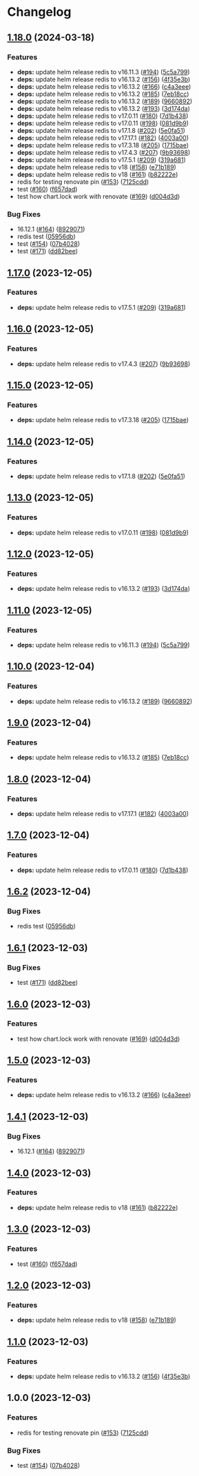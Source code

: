 # Changelog

## [1.18.0](https://github.com/apentsak-vitech/meowhq-helm-charts/compare/meowhq-redis-v1.17.0...meowhq-redis-v1.18.0) (2024-03-18)


### Features

* **deps:** update helm release redis to v16.11.3 ([#194](https://github.com/apentsak-vitech/meowhq-helm-charts/issues/194)) ([5c5a799](https://github.com/apentsak-vitech/meowhq-helm-charts/commit/5c5a799acbb8a9f8a61ad8bad5a7616c89068fd2))
* **deps:** update helm release redis to v16.13.2 ([#156](https://github.com/apentsak-vitech/meowhq-helm-charts/issues/156)) ([4f35e3b](https://github.com/apentsak-vitech/meowhq-helm-charts/commit/4f35e3b2d634527b5089b576cdc97c883ef20ffc))
* **deps:** update helm release redis to v16.13.2 ([#166](https://github.com/apentsak-vitech/meowhq-helm-charts/issues/166)) ([c4a3eee](https://github.com/apentsak-vitech/meowhq-helm-charts/commit/c4a3eee3dadcc25c48554a427e5c62ec93a69fd9))
* **deps:** update helm release redis to v16.13.2 ([#185](https://github.com/apentsak-vitech/meowhq-helm-charts/issues/185)) ([7eb18cc](https://github.com/apentsak-vitech/meowhq-helm-charts/commit/7eb18cc374d485d3c05b934a393dd90dd1714ec3))
* **deps:** update helm release redis to v16.13.2 ([#189](https://github.com/apentsak-vitech/meowhq-helm-charts/issues/189)) ([9660892](https://github.com/apentsak-vitech/meowhq-helm-charts/commit/96608923b59e75d684aa72d7edd9d4586f8ed29a))
* **deps:** update helm release redis to v16.13.2 ([#193](https://github.com/apentsak-vitech/meowhq-helm-charts/issues/193)) ([3d174da](https://github.com/apentsak-vitech/meowhq-helm-charts/commit/3d174da201564dc2b488f0176de4c4e652be225e))
* **deps:** update helm release redis to v17.0.11 ([#180](https://github.com/apentsak-vitech/meowhq-helm-charts/issues/180)) ([7d1b438](https://github.com/apentsak-vitech/meowhq-helm-charts/commit/7d1b438cf82f81d20cd05b0d14b324ae28dbbce1))
* **deps:** update helm release redis to v17.0.11 ([#198](https://github.com/apentsak-vitech/meowhq-helm-charts/issues/198)) ([081d9b9](https://github.com/apentsak-vitech/meowhq-helm-charts/commit/081d9b9444063efcdd2e578827fd5165ebfd2a54))
* **deps:** update helm release redis to v17.1.8 ([#202](https://github.com/apentsak-vitech/meowhq-helm-charts/issues/202)) ([5e0fa51](https://github.com/apentsak-vitech/meowhq-helm-charts/commit/5e0fa51db9b1a45bdaaf7dacc396dce0a44345f4))
* **deps:** update helm release redis to v17.17.1 ([#182](https://github.com/apentsak-vitech/meowhq-helm-charts/issues/182)) ([4003a00](https://github.com/apentsak-vitech/meowhq-helm-charts/commit/4003a00629982bd59dbc33362969f908d2d0fc90))
* **deps:** update helm release redis to v17.3.18 ([#205](https://github.com/apentsak-vitech/meowhq-helm-charts/issues/205)) ([1715bae](https://github.com/apentsak-vitech/meowhq-helm-charts/commit/1715baed087669e04d408640a9663cbbf03c46d9))
* **deps:** update helm release redis to v17.4.3 ([#207](https://github.com/apentsak-vitech/meowhq-helm-charts/issues/207)) ([9b93698](https://github.com/apentsak-vitech/meowhq-helm-charts/commit/9b936985ab5072b0c08c4f2cd25f55bb10607380))
* **deps:** update helm release redis to v17.5.1 ([#209](https://github.com/apentsak-vitech/meowhq-helm-charts/issues/209)) ([319a681](https://github.com/apentsak-vitech/meowhq-helm-charts/commit/319a681b85b4eec5fe2c891e5005ef42457da3ac))
* **deps:** update helm release redis to v18 ([#158](https://github.com/apentsak-vitech/meowhq-helm-charts/issues/158)) ([e71b189](https://github.com/apentsak-vitech/meowhq-helm-charts/commit/e71b18948e0e68bbdd6b2d9d034194a1cab52bcc))
* **deps:** update helm release redis to v18 ([#161](https://github.com/apentsak-vitech/meowhq-helm-charts/issues/161)) ([b82222e](https://github.com/apentsak-vitech/meowhq-helm-charts/commit/b82222e7ca62bae728cdbdd65832435eb414ba80))
* redis for testing renovate pin ([#153](https://github.com/apentsak-vitech/meowhq-helm-charts/issues/153)) ([7125cdd](https://github.com/apentsak-vitech/meowhq-helm-charts/commit/7125cdd493e478b2997862b104d6ff767e7c9c9d))
* test ([#160](https://github.com/apentsak-vitech/meowhq-helm-charts/issues/160)) ([f657dad](https://github.com/apentsak-vitech/meowhq-helm-charts/commit/f657dada50a1f619d734e19af1efb1be04af3475))
* test how chart.lock work with renovate ([#169](https://github.com/apentsak-vitech/meowhq-helm-charts/issues/169)) ([d004d3d](https://github.com/apentsak-vitech/meowhq-helm-charts/commit/d004d3ddda202b4efcd99577c4c6b6d2b652ce41))


### Bug Fixes

* 16.12.1 ([#164](https://github.com/apentsak-vitech/meowhq-helm-charts/issues/164)) ([8929071](https://github.com/apentsak-vitech/meowhq-helm-charts/commit/89290711d8c12416e924c7ec33237b492b8d9c66))
* redis test ([05956db](https://github.com/apentsak-vitech/meowhq-helm-charts/commit/05956dba470c933ab8ede98fc29ebd459812675c))
* test ([#154](https://github.com/apentsak-vitech/meowhq-helm-charts/issues/154)) ([07b4028](https://github.com/apentsak-vitech/meowhq-helm-charts/commit/07b402857d692f9a48d7aad40f89a38fbd53cd01))
* test ([#171](https://github.com/apentsak-vitech/meowhq-helm-charts/issues/171)) ([dd82bee](https://github.com/apentsak-vitech/meowhq-helm-charts/commit/dd82bee4b4f96dc6aa6156fa07e25d3e05c1acf8))

## [1.17.0](https://github.com/sunggun-yu/meowhq-helm-charts/compare/meowhq-redis-v1.16.0...meowhq-redis-v1.17.0) (2023-12-05)


### Features

* **deps:** update helm release redis to v17.5.1 ([#209](https://github.com/sunggun-yu/meowhq-helm-charts/issues/209)) ([319a681](https://github.com/sunggun-yu/meowhq-helm-charts/commit/319a681b85b4eec5fe2c891e5005ef42457da3ac))

## [1.16.0](https://github.com/sunggun-yu/meowhq-helm-charts/compare/meowhq-redis-v1.15.0...meowhq-redis-v1.16.0) (2023-12-05)


### Features

* **deps:** update helm release redis to v17.4.3 ([#207](https://github.com/sunggun-yu/meowhq-helm-charts/issues/207)) ([9b93698](https://github.com/sunggun-yu/meowhq-helm-charts/commit/9b936985ab5072b0c08c4f2cd25f55bb10607380))

## [1.15.0](https://github.com/sunggun-yu/meowhq-helm-charts/compare/meowhq-redis-v1.14.0...meowhq-redis-v1.15.0) (2023-12-05)


### Features

* **deps:** update helm release redis to v17.3.18 ([#205](https://github.com/sunggun-yu/meowhq-helm-charts/issues/205)) ([1715bae](https://github.com/sunggun-yu/meowhq-helm-charts/commit/1715baed087669e04d408640a9663cbbf03c46d9))

## [1.14.0](https://github.com/sunggun-yu/meowhq-helm-charts/compare/meowhq-redis-v1.13.0...meowhq-redis-v1.14.0) (2023-12-05)


### Features

* **deps:** update helm release redis to v17.1.8 ([#202](https://github.com/sunggun-yu/meowhq-helm-charts/issues/202)) ([5e0fa51](https://github.com/sunggun-yu/meowhq-helm-charts/commit/5e0fa51db9b1a45bdaaf7dacc396dce0a44345f4))

## [1.13.0](https://github.com/sunggun-yu/meowhq-helm-charts/compare/meowhq-redis-v1.12.0...meowhq-redis-v1.13.0) (2023-12-05)


### Features

* **deps:** update helm release redis to v17.0.11 ([#198](https://github.com/sunggun-yu/meowhq-helm-charts/issues/198)) ([081d9b9](https://github.com/sunggun-yu/meowhq-helm-charts/commit/081d9b9444063efcdd2e578827fd5165ebfd2a54))

## [1.12.0](https://github.com/sunggun-yu/meowhq-helm-charts/compare/meowhq-redis-v1.11.0...meowhq-redis-v1.12.0) (2023-12-05)


### Features

* **deps:** update helm release redis to v16.13.2 ([#193](https://github.com/sunggun-yu/meowhq-helm-charts/issues/193)) ([3d174da](https://github.com/sunggun-yu/meowhq-helm-charts/commit/3d174da201564dc2b488f0176de4c4e652be225e))

## [1.11.0](https://github.com/sunggun-yu/meowhq-helm-charts/compare/meowhq-redis-v1.10.0...meowhq-redis-v1.11.0) (2023-12-05)


### Features

* **deps:** update helm release redis to v16.11.3 ([#194](https://github.com/sunggun-yu/meowhq-helm-charts/issues/194)) ([5c5a799](https://github.com/sunggun-yu/meowhq-helm-charts/commit/5c5a799acbb8a9f8a61ad8bad5a7616c89068fd2))

## [1.10.0](https://github.com/sunggun-yu/meowhq-helm-charts/compare/meowhq-redis-v1.9.0...meowhq-redis-v1.10.0) (2023-12-04)


### Features

* **deps:** update helm release redis to v16.13.2 ([#189](https://github.com/sunggun-yu/meowhq-helm-charts/issues/189)) ([9660892](https://github.com/sunggun-yu/meowhq-helm-charts/commit/96608923b59e75d684aa72d7edd9d4586f8ed29a))

## [1.9.0](https://github.com/sunggun-yu/meowhq-helm-charts/compare/meowhq-redis-v1.8.0...meowhq-redis-v1.9.0) (2023-12-04)


### Features

* **deps:** update helm release redis to v16.13.2 ([#185](https://github.com/sunggun-yu/meowhq-helm-charts/issues/185)) ([7eb18cc](https://github.com/sunggun-yu/meowhq-helm-charts/commit/7eb18cc374d485d3c05b934a393dd90dd1714ec3))

## [1.8.0](https://github.com/sunggun-yu/meowhq-helm-charts/compare/meowhq-redis-v1.7.0...meowhq-redis-v1.8.0) (2023-12-04)


### Features

* **deps:** update helm release redis to v17.17.1 ([#182](https://github.com/sunggun-yu/meowhq-helm-charts/issues/182)) ([4003a00](https://github.com/sunggun-yu/meowhq-helm-charts/commit/4003a00629982bd59dbc33362969f908d2d0fc90))

## [1.7.0](https://github.com/sunggun-yu/meowhq-helm-charts/compare/meowhq-redis-v1.6.2...meowhq-redis-v1.7.0) (2023-12-04)


### Features

* **deps:** update helm release redis to v17.0.11 ([#180](https://github.com/sunggun-yu/meowhq-helm-charts/issues/180)) ([7d1b438](https://github.com/sunggun-yu/meowhq-helm-charts/commit/7d1b438cf82f81d20cd05b0d14b324ae28dbbce1))

## [1.6.2](https://github.com/sunggun-yu/meowhq-helm-charts/compare/meowhq-redis-v1.6.1...meowhq-redis-v1.6.2) (2023-12-04)


### Bug Fixes

* redis test ([05956db](https://github.com/sunggun-yu/meowhq-helm-charts/commit/05956dba470c933ab8ede98fc29ebd459812675c))

## [1.6.1](https://github.com/sunggun-yu/meowhq-helm-charts/compare/meowhq-redis-v1.6.0...meowhq-redis-v1.6.1) (2023-12-03)


### Bug Fixes

* test ([#171](https://github.com/sunggun-yu/meowhq-helm-charts/issues/171)) ([dd82bee](https://github.com/sunggun-yu/meowhq-helm-charts/commit/dd82bee4b4f96dc6aa6156fa07e25d3e05c1acf8))

## [1.6.0](https://github.com/sunggun-yu/meowhq-helm-charts/compare/meowhq-redis-v1.5.0...meowhq-redis-v1.6.0) (2023-12-03)


### Features

* test how chart.lock work with renovate ([#169](https://github.com/sunggun-yu/meowhq-helm-charts/issues/169)) ([d004d3d](https://github.com/sunggun-yu/meowhq-helm-charts/commit/d004d3ddda202b4efcd99577c4c6b6d2b652ce41))

## [1.5.0](https://github.com/sunggun-yu/meowhq-helm-charts/compare/meowhq-redis-v1.4.1...meowhq-redis-v1.5.0) (2023-12-03)


### Features

* **deps:** update helm release redis to v16.13.2 ([#166](https://github.com/sunggun-yu/meowhq-helm-charts/issues/166)) ([c4a3eee](https://github.com/sunggun-yu/meowhq-helm-charts/commit/c4a3eee3dadcc25c48554a427e5c62ec93a69fd9))

## [1.4.1](https://github.com/sunggun-yu/meowhq-helm-charts/compare/meowhq-redis-v1.4.0...meowhq-redis-v1.4.1) (2023-12-03)


### Bug Fixes

* 16.12.1 ([#164](https://github.com/sunggun-yu/meowhq-helm-charts/issues/164)) ([8929071](https://github.com/sunggun-yu/meowhq-helm-charts/commit/89290711d8c12416e924c7ec33237b492b8d9c66))

## [1.4.0](https://github.com/sunggun-yu/meowhq-helm-charts/compare/meowhq-redis-v1.3.0...meowhq-redis-v1.4.0) (2023-12-03)


### Features

* **deps:** update helm release redis to v18 ([#161](https://github.com/sunggun-yu/meowhq-helm-charts/issues/161)) ([b82222e](https://github.com/sunggun-yu/meowhq-helm-charts/commit/b82222e7ca62bae728cdbdd65832435eb414ba80))

## [1.3.0](https://github.com/sunggun-yu/meowhq-helm-charts/compare/meowhq-redis-v1.2.0...meowhq-redis-v1.3.0) (2023-12-03)


### Features

* test ([#160](https://github.com/sunggun-yu/meowhq-helm-charts/issues/160)) ([f657dad](https://github.com/sunggun-yu/meowhq-helm-charts/commit/f657dada50a1f619d734e19af1efb1be04af3475))

## [1.2.0](https://github.com/sunggun-yu/meowhq-helm-charts/compare/meowhq-redis-v1.1.0...meowhq-redis-v1.2.0) (2023-12-03)


### Features

* **deps:** update helm release redis to v18 ([#158](https://github.com/sunggun-yu/meowhq-helm-charts/issues/158)) ([e71b189](https://github.com/sunggun-yu/meowhq-helm-charts/commit/e71b18948e0e68bbdd6b2d9d034194a1cab52bcc))

## [1.1.0](https://github.com/sunggun-yu/meowhq-helm-charts/compare/meowhq-redis-v1.0.0...meowhq-redis-v1.1.0) (2023-12-03)


### Features

* **deps:** update helm release redis to v16.13.2 ([#156](https://github.com/sunggun-yu/meowhq-helm-charts/issues/156)) ([4f35e3b](https://github.com/sunggun-yu/meowhq-helm-charts/commit/4f35e3b2d634527b5089b576cdc97c883ef20ffc))

## 1.0.0 (2023-12-03)


### Features

* redis for testing renovate pin ([#153](https://github.com/sunggun-yu/meowhq-helm-charts/issues/153)) ([7125cdd](https://github.com/sunggun-yu/meowhq-helm-charts/commit/7125cdd493e478b2997862b104d6ff767e7c9c9d))


### Bug Fixes

* test ([#154](https://github.com/sunggun-yu/meowhq-helm-charts/issues/154)) ([07b4028](https://github.com/sunggun-yu/meowhq-helm-charts/commit/07b402857d692f9a48d7aad40f89a38fbd53cd01))
